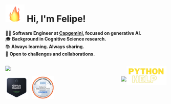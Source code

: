 # <img alt="img" height="55" width="60" src="https://raw.githubusercontent.com/beckerfelipee/ImagesDB/main/Misc/fire.gif"> Hi, I'm Felipe!

👨‍💻 **Software Engineer at [Capgemini](https://www.capgemini.com/pt-en/), focused on generative AI.**  
🎓 **Background in Cognitive Science research.**  
📚 **Always learning. Always sharing.**  
🤝 **Open to challenges and collaborations.**

<!-- 🚀 **Work in progress... The journey continues!** <br> -->
<!-- 💼 **I am actively seeking a developer position where I can grow and contribute my skills!** <br> -->
<!-- 🐍 **Python is my therapy, but i'm always exploring new tools...** <br> -->
<!-- 🎓 **I have a background in Cognitive Science research.** <br> -->

##

<!-- Services --> 

<!-- Gptool --> 
<!--
 <a href="https://beckerfelipee.github.io/GPTool-LandingPage/">
  <img align="right" alt="Gptool" height="60" width="80" src="https://raw.githubusercontent.com/beckerfelipee/ImagesDB/main/GPTool/GPToolLogo1.gif">
</a>
-->

<!-- Python help --> 
<a href="https://beckerfelipee.github.io/PythonHelp-LandingPage/" target="_blank">
  <img align="right" alt="Python-help" height="60" src="https://raw.githubusercontent.com/beckerfelipee/ImagesDB/main/PythonHelp/PythonHelp.png">
</a>


<!-- Icons --> 

 <!-- Traditional Code --> 
<p align="left"> <img src="https://skillicons.dev/icons?i=github,py,html,css,js,nodejs,cs,dotnet"> </p>

<!-- Linkedin --> 
<a href="https://www.linkedin.com/in/felipebeckersantos/" target="_blank"><img align="right" height='36' margin-left=100 src="https://img.shields.io/badge/-LinkedIn-%230077B5?style=for-the-badge&logo=linkedin&logoColor=white" target="_blank"></a> 

<!-- Badges --> 
<p align="left"> 
 <!--
 <img alt="Mendix Rapid badge" height="70" src="https://raw.githubusercontent.com/beckerfelipee/ImagesDB/main/OutsystemsProjects/Misc/MendixRapidBadge.png">&nbsp;&nbsp; 
 <img alt="ODC badge" height="70" src="https://raw.githubusercontent.com/beckerfelipee/ImagesDB/main/OutsystemsProjects/Misc/ODC%20badge.png">&nbsp;&nbsp;
 <img alt="Reactive badge" height="70" src="https://raw.githubusercontent.com/beckerfelipee/ImagesDB/main/OutsystemsProjects/Misc/Reactive%20Badge%20new.png">&nbsp;&nbsp;
 <img alt="Sales badge" height="70" src="https://raw.githubusercontent.com/beckerfelipee/ImagesDB/main/OutsystemsProjects/Misc/sales%20badge.png">&nbsp;&nbsp; 
 -->
 <img alt="Github Copilot badge" height="70" src="https://raw.githubusercontent.com/beckerfelipee/ImagesDB/main/OutsystemsProjects/Misc/Copilot%20Badge.png">&nbsp;&nbsp; 
 <img alt="Python IBM badge" height="70" src="https://raw.githubusercontent.com/beckerfelipee/ImagesDB/refs/heads/main/OutsystemsProjects/Misc/badge_python_IBM-removebg-preview.png">&nbsp;&nbsp; 
</p>




<!-- &nbsp;<a href='https://www.buymeacoffee.com/beckerfelipee' target='_blank'><img height='36' style='border:0px;height:36px;' src='https://raw.githubusercontent.com/beckerfelipee/ImagesDB/main/Misc/BuyMeCoffee.png' border='0' alt='Buy Me a Coffee' /></a> --> 


